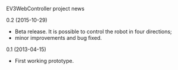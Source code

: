 EV3WebController project news

0.2 (2015-10-29)
* Beta release. It is possible to control the robot in four directions;
* minor improvements and bug fixed.

0.1 (2013-04-15)
* First working prototype.

